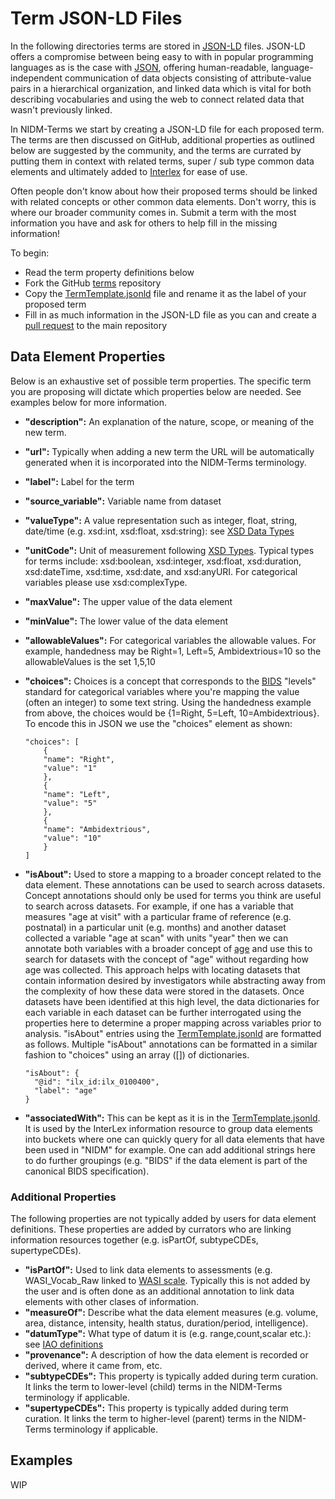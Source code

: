 # Term JSON-LD Files

In the following directories terms are stored in [JSON-LD](https://json-ld.org/spec/latest/json-ld/) files.  JSON-LD offers a compromise between being easy to with in popular programming languages as is the case with [JSON](https://www.w3schools.com/whatis/whatis_json.asp), offering human-readable, language-independent communication of data objects consisting of attribute-value pairs in a hierarchical organization, and linked data which is vital for both describing vocabularies and using the web to connect related data that wasn't previously linked.

In NIDM-Terms we start by creating a JSON-LD file for each proposed term.  The terms are then discussed on GitHub, additional properties as outlined below are suggested by the community, and the terms are currated by putting them in context with related terms, super / sub type common data elements and ultimately added to [Interlex](https://scicrunch.org/nidm-terms) for ease of use.

Often people don't know about how their proposed terms should be linked with related concepts or other common data elements.  Don't worry, this is where our broader community comes in.  Submit a term with the most information you have and ask for others to help fill in the missing information!

To begin:

* Read the term property definitions below
* Fork the GitHub [terms](https://github.com/NIDM-Terms/terms) repository
* Copy the [TermTemplate.jsonld](https://github.com/NIDM-Terms/terms/blob/master/terms/TermTemplate.jsonld) file and rename it as the label of your proposed term
* Fill in as much information in the JSON-LD file as you can and create a [pull request](https://help.github.com/en/github/collaborating-with-issues-and-pull-requests/creating-a-pull-request) to the main repository


## Data Element Properties

Below is an exhaustive set of possible term properties.  The specific term you are proposing will dictate which properties below are needed.  See examples below for more information.

  * **"description":** An explanation of the nature, scope, or meaning of the new term.
  * **"url":** Typically when adding a new term the URL will be automatically generated when it is incorporated into the NIDM-Terms terminology. 
  * **"label":** Label for the term
  * **"source_variable":** Variable name from dataset
  * **"valueType":** A value representation such as integer, float, string, date/time (e.g. xsd:int, xsd:float, xsd:string): see [XSD Data Types](https://www.w3schools.com/xml/schema_simple.asp)
  * **"unitCode":** Unit of measurement following [XSD Types](https://www.w3.org/TR/xmlschema11-2/#built-in-primitive-datatypes).  Typical types for terms include: xsd:boolean, xsd:integer, xsd:float, xsd:duration, xsd:dateTime, xsd:time, xsd:date, and xsd:anyURI.  For categorical variables please use xsd:complexType.   
  * **"maxValue":** The upper value of the data element
  * **"minValue":** The lower value of the data element
  * **"allowableValues":** For categorical variables the allowable values.  For example, handedness may be Right=1, Left=5, Ambidextrious=10 so the allowableValues is the set 1,5,10
  * **"choices":** Choices is a concept that corresponds to the [BIDS](https://bids.neuroimaging.io/) "levels" standard for categorical variables where you're mapping the value (often an integer) to some text string.  Using the handedness example from above, the choices would be {1=Right, 5=Left, 10=Ambidextrious}.  To encode this in JSON we use the "choices" element as shown:
  	```
	"choices": [
		{
		"name": "Right",
		"value": "1"
		},
		{
		"name": "Left",
		"value": "5"
		},
		{
		"name": "Ambidextrious",
		"value": "10"
		}
	]
	```
  
  * **"isAbout":** Used to store a mapping to a broader concept related to the data element. These annotations can be used to search across datasets. Concept annotations should only be used for terms you think are useful to search across datasets.  For example, if one has a variable that measures "age at visit" with a particular frame of reference (e.g. postnatal) in a particular unit (e.g. months) and another dataset collected a variable "age at scan" with units "year" then we can annotate both variables with a broader concept of [age](http://uri.interlex.org/base/ilx_0100400) and use this to search for datasets with the concept of "age" without regarding how age was collected.  This approach helps with locating datasets that contain information desired by investigators while abstracting away from the complexity of how these data were stored in the datasets. Once datasets have been identified at this high level, the data dictionaries for each variable in each dataset can be further interrogated using the properties here to determine a proper mapping across variables prior to analysis.  "isAbout" entries using the [TermTemplate.jsonld](https://github.com/NIDM-Terms/terms/blob/master/terms/TermTemplate.jsonld) are formatted as follows.  Multiple "isAbout" annotations can be formatted in a similar fashion to "choices" using an array ([]) of dictionaries.
  	```
    "isAbout": {
      "@id": "ilx_id:ilx_0100400",
      "label": "age"
    }
	```
  * **"associatedWith":**  This can be kept as it is in the [TermTemplate.jsonld](https://github.com/NIDM-Terms/terms/blob/master/terms/TermTemplate.jsonld).  It is used by the InterLex information resource to group data elements into buckets where one can quickly query for all data elements that have been used in "NIDM" for example.  One can add additional strings here to do further groupings (e.g. "BIDS" if the data element is part of the canonical BIDS specification).
  
  ### Additional Properties
  
The following properties are not typically added by users for data element definitions.  These properties are added by currators who are linking information resources together (e.g. isPartOf, subtypeCDEs, supertypeCDEs).
  
  * **"isPartOf":** Used to link data elements to assessments (e.g. WASI_Vocab_Raw linked to [WASI scale](https://www.cognitiveatlas.org/task/id/tsk_4a57abb949f12/#).  Typically this is not added by the user and is often done as an additional annotation to link data elements with other clases of information.
  * **"measureOf":** Describe what the data element measures (e.g. volume, area, distance, intensity, health status, duration/period, intelligence).  
  * **"datumType":** What type of datum it is (e.g. range,count,scalar etc.): see [IAO definitions](http://www.ontobee.org/ontology/STATO?iri=http://purl.obolibrary.org/obo/IAO_0000109)
  * **"provenance":** A description of how the data element is recorded or derived, where it came from, etc.
  * **"subtypeCDEs":** This property is typically added during term curation.  It links the term to lower-level (child) terms in the NIDM-Terms terminology if applicable.
  * **"supertypeCDEs":** This property is typically added during term curation.  It links the term to higher-level (parent) terms in the NIDM-Terms terminology if applicable.

  

## Examples

WIP
